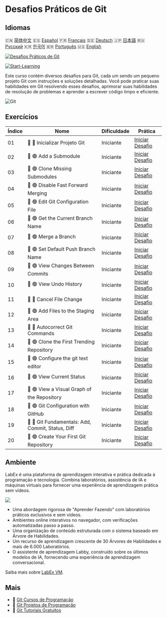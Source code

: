 # Desafios Práticos de Git

## Idiomas

🇨🇳 [简体中文](README_zh.md) 🇪🇸 [Español](README_es.md) 🇫🇷 [Français](README_fr.md) 🇩🇪 [Deutsch](README_de.md) 🇯🇵 [日本語](README_ja.md) 🇷🇺 [Русский](README_ru.md) 🇰🇷 [한국어](README_ko.md) 🇧🇷 [Português](README_pt.md) 🇺🇸 [English](README.md) 

[![Desafios Práticos de Git](https://cover-creator.labex.io/git-practice-challenges.png?lang=pt)](https://labex.io/pt/courses/git-practice-challenges)

[![Start-Learning](https://img.shields.io/badge/Start-Learning-whitesmoke?style=for-the-badge)](https://labex.io/pt/courses/git-practice-challenges)

Este curso contém diversos desafios para Git, cada um sendo um pequeno projeto Git com instruções e soluções detalhadas. Você pode praticar suas habilidades em Git resolvendo esses desafios, aprimorar suas habilidades de resolução de problemas e aprender a escrever código limpo e eficiente.

![Git](https://img.shields.io/badge/Git-whitesmoke?style=for-the-badge&logo=git)


## Exercícios

|   Índice | Nome                                              | Dificuldade   | Prática                                                                                                                          |
|----------|---------------------------------------------------|---------------|----------------------------------------------------------------------------------------------------------------------------------|
|       01 | 🎯 🔵 Inicializar Projeto Git                     | Iniciante     | <a target='_blank' href='https://labex.io/pt/labs/git-initialize-git-project-385166'>Iniciar Desafio</a>                         |
|       02 | 🎯 🟢 Add a Submodule                             | Iniciante     | <a target='_blank' href='https://labex.io/pt/labs/git-add-a-submodule-challenge-12611'>Iniciar Desafio</a>                       |
|       03 | 🎯 🟢 Clone Missing Submodules                    | Iniciante     | <a target='_blank' href='https://labex.io/pt/labs/git-clone-missing-submodules-challenge-12620'>Iniciar Desafio</a>              |
|       04 | 🎯 🟢 Disable Fast Forward Merging                | Iniciante     | <a target='_blank' href='https://labex.io/pt/labs/git-disable-fast-forward-merging-challenge-12642'>Iniciar Desafio</a>          |
|       05 | 🎯 🟢 Edit Git Configuration File                 | Iniciante     | <a target='_blank' href='https://labex.io/pt/labs/git-edit-git-configuration-file-challenge-12645'>Iniciar Desafio</a>           |
|       06 | 🎯 🟢 Get the Current Branch Name                 | Iniciante     | <a target='_blank' href='https://labex.io/pt/labs/git-get-the-current-branch-name-challenge-12633'>Iniciar Desafio</a>           |
|       07 | 🎯 🟢 Merge a Branch                              | Iniciante     | <a target='_blank' href='https://labex.io/pt/labs/git-merge-a-branch-challenge-12655'>Iniciar Desafio</a>                        |
|       08 | 🎯 🟢 Set Default Push Branch Name                | Iniciante     | <a target='_blank' href='https://labex.io/pt/labs/git-set-default-push-branch-name-challenge-12672'>Iniciar Desafio</a>          |
|       09 | 🎯 🟢 View Changes Between Commits                | Iniciante     | <a target='_blank' href='https://labex.io/pt/labs/git-view-changes-between-commits-challenge-12684'>Iniciar Desafio</a>          |
|       10 | 🎯 🟢 View Undo History                           | Iniciante     | <a target='_blank' href='https://labex.io/pt/labs/git-view-undo-history-challenge-12696'>Iniciar Desafio</a>                     |
|       11 | 🎯 🔵 Cancel File Change                          | Iniciante     | <a target='_blank' href='https://labex.io/pt/labs/git-cancel-file-change-387714'>Iniciar Desafio</a>                             |
|       12 | 🎯 🟢 Add Files to the Staging Area               | Iniciante     | <a target='_blank' href='https://labex.io/pt/labs/git-add-files-to-the-staging-area-challenge-12675'>Iniciar Desafio</a>         |
|       13 | 🎯 🔵 Autocorrect Git Commands                    | Iniciante     | <a target='_blank' href='https://labex.io/pt/labs/git-autocorrect-git-commands-challenge-12614'>Iniciar Desafio</a>              |
|       14 | 🎯 🟢 Clone the First Trending Repository         | Iniciante     | <a target='_blank' href='https://labex.io/pt/labs/git-clone-the-first-trending-repository-12621'>Iniciar Desafio</a>             |
|       15 | 🎯 🟢 Configure the git text editor               | Iniciante     | <a target='_blank' href='https://labex.io/pt/labs/git-configure-the-git-text-editor-challenge-12673'>Iniciar Desafio</a>         |
|       16 | 🎯 🟢 View Current Status                         | Iniciante     | <a target='_blank' href='https://labex.io/pt/labs/git-view-current-status-challenge-12695'>Iniciar Desafio</a>                   |
|       17 | 🎯 🟢 View a Visual Graph of the Repository       | Iniciante     | <a target='_blank' href='https://labex.io/pt/labs/git-view-a-visual-graph-of-the-repository-challenge-12685'>Iniciar Desafio</a> |
|       18 | 🎯 🟢 Git Configuration with GitHub               | Iniciante     | <a target='_blank' href='https://labex.io/pt/labs/git-git-configuration-with-github-23'>Iniciar Desafio</a>                      |
|       19 | 🎯 🔵 Git Fundamentals: Add, Commit, Status, Diff | Iniciante     | <a target='_blank' href='https://labex.io/pt/labs/shell-git-fundamentals-add-commit-status-diff-387715'>Iniciar Desafio</a>      |
|       20 | 🎯 🟢 Create Your First Git Repository            | Iniciante     | <a target='_blank' href='https://labex.io/pt/labs/git-create-your-first-git-repository-12632'>Iniciar Desafio</a>                |

## Ambiente

LabEx é uma plataforma de aprendizagem interativa e prática dedicada à programação e tecnologia. Combina laboratórios, assistência de IA e máquinas virtuais para fornecer uma experiência de aprendizagem prática sem vídeos.

![](https://tutorial-screenshot.getvm.io/images/vm-1725247253.png)

- Uma abordagem rigorosa de "Aprender Fazendo" com laboratórios práticos exclusivos e sem vídeos.
- Ambientes online interativos no navegador, com verificações automatizadas passo a passo.
- Uma organização de conteúdo estruturada com o sistema baseado em Árvore de Habilidades.
- Um recurso de aprendizagem crescente de 30 Árvores de Habilidades e mais de 6.000 Laboratórios.
- O assistente de aprendizagem Labby, construído sobre os últimos modelos de IA, fornecendo uma experiência de aprendizagem conversacional.

Saiba mais sobre [LabEx VM](https://support.labex.io/using-labex/virtual-machine).

## Mais

- 🔗 [Git Cursos de Programação](https://github.com/labex-labs/awesome-programming-courses)
- 🔗 [Git Projetos de Programação](https://github.com/labex-labs/awesome-programming-projects)
- 🔗 [Git Tutoriais Gratuitos](https://github.com/labex-labs/git-free-tutorials)

